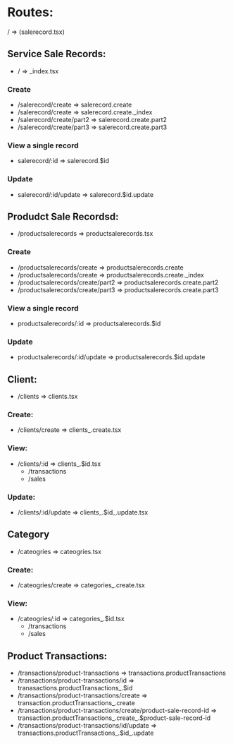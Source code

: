 # Routes:

/ => (salerecord.tsx)

## Service Sale Records:

- / => \_index.tsx

### Create

- /salerecord/create => salerecord.create
- /salerecord/create => salerecord.create.\_index
- /salerecord/create/part2 => salerecord.create.part2
- /salerecord/create/part3 => salerecord.create.part3

### View a single record

- salerecord/:id => salerecord.$id

### Update

- salerecord/:id/update => salerecord.$id.update

## Produdct Sale Recordsd:

- /productsalerecords => productsalerecords.tsx

### Create

- /productsalerecords/create => productsalerecords.create
- /productsalerecords/create => productsalerecords.create.\_index
- /productsalerecords/create/part2 => productsalerecords.create.part2
- /productsalerecords/create/part3 => productsalerecords.create.part3

### View a single record

- productsalerecords/:id => productsalerecords.$id

### Update

- productsalerecords/:id/update => productsalerecords.$id.update

## Client:

- /clients => clients.tsx

### Create:

- /clients/create => clients_.create.tsx


### View:
- /clients/:id => clients_.$id.tsx
    - /transactions
    - /sales


### Update:

- /clients/:id/update => clients_.$id_.update.tsx



## Category

- /cateogries => cateogries.tsx

### Create:

- /cateogries/create => categories_.create.tsx


### View:
- /cateogries/:id => categories_.$id.tsx
    - /transactions
    - /sales



## Product Transactions:
- /transactions/product-transactions => transactions.productTransactions
- /transactions/product-transactions/id => tranasactions.productTransactions_.$id
- /transactions/product-transactions/create => transaction.productTransactions_.create
- /transactions/product-transactions/create/product-sale-record-id => transaction.productTransactions_.create_.$product-sale-record-id
- /transactions/product-transactions/id/update => transactions.productTransactions_.$id_.update

